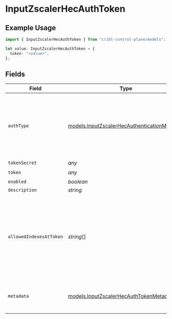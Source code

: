 # InputZscalerHecAuthToken

## Example Usage

```typescript
import { InputZscalerHecAuthToken } from "cribl-control-plane/models";

let value: InputZscalerHecAuthToken = {
  token: "<value>",
};
```

## Fields

| Field                                                                                                                                    | Type                                                                                                                                     | Required                                                                                                                                 | Description                                                                                                                              |
| ---------------------------------------------------------------------------------------------------------------------------------------- | ---------------------------------------------------------------------------------------------------------------------------------------- | ---------------------------------------------------------------------------------------------------------------------------------------- | ---------------------------------------------------------------------------------------------------------------------------------------- |
| `authType`                                                                                                                               | [models.InputZscalerHecAuthenticationMethod](../models/inputzscalerhecauthenticationmethod.md)                                           | :heavy_minus_sign:                                                                                                                       | Select Manual to enter an auth token directly, or select Secret to use a text secret to authenticate                                     |
| `tokenSecret`                                                                                                                            | *any*                                                                                                                                    | :heavy_minus_sign:                                                                                                                       | N/A                                                                                                                                      |
| `token`                                                                                                                                  | *any*                                                                                                                                    | :heavy_check_mark:                                                                                                                       | N/A                                                                                                                                      |
| `enabled`                                                                                                                                | *boolean*                                                                                                                                | :heavy_minus_sign:                                                                                                                       | N/A                                                                                                                                      |
| `description`                                                                                                                            | *string*                                                                                                                                 | :heavy_minus_sign:                                                                                                                       | N/A                                                                                                                                      |
| `allowedIndexesAtToken`                                                                                                                  | *string*[]                                                                                                                               | :heavy_minus_sign:                                                                                                                       | Enter the values you want to allow in the HEC event index field at the token level. Supports wildcards. To skip validation, leave blank. |
| `metadata`                                                                                                                               | [models.InputZscalerHecAuthTokenMetadatum](../models/inputzscalerhecauthtokenmetadatum.md)[]                                             | :heavy_minus_sign:                                                                                                                       | Fields to add to events referencing this token                                                                                           |